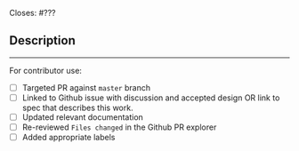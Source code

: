 Closes: #???

## Description

<!-- Add a description of the changes that this PR introduces and the files that
are the most critical to review.
-->

______

For contributor use:

- [ ] Targeted PR against `master` branch
- [ ] Linked to Github issue with discussion and accepted design OR link to spec that describes this work.
- [ ] Updated relevant documentation 
- [ ] Re-reviewed `Files changed` in the Github PR explorer
- [ ] Added appropriate labels 